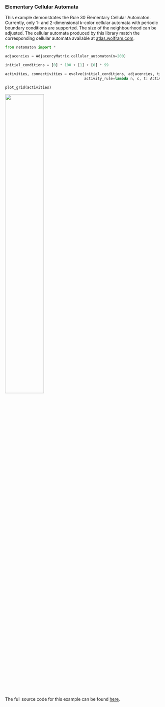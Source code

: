 ### Elementary Cellular Automata

This example demonstrates the Rule 30 Elementary Cellular Automaton. Currently, only 1- and 2-dimensional _k_-color
cellular automata with periodic boundary conditions are supported. The size of the neighbourhood can be adjusted. The
cellular automata produced by this library match the corresponding cellular automata available
at [atlas.wolfram.com](http://atlas.wolfram.com).

```python
from netomaton import *

adjacencies = AdjacencyMatrix.cellular_automaton(n=200)

initial_conditions = [0] * 100 + [1] + [0] * 99

activities, connectivities = evolve(initial_conditions, adjacencies, timesteps=100,
                                    activity_rule=lambda n, c, t: ActivityRule.nks_ca_rule(n, c, 30))

plot_grid(activities)
```

<img src="https://raw.githubusercontent.com/lantunes/netomaton/master/resources/rule30.png" width="50%"/>

The full source code for this example can be found [here](https://github.com/lantunes/netomaton/blob/master/demos/elementary_ca/elementary_ca_demo.py).
